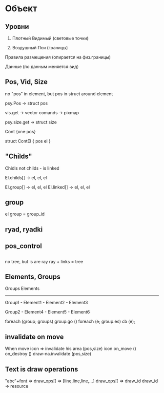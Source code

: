 # Объект

## Уровни

1. Плотный
Видимый (световые точки)

2. Воздушный
Пси (границы)

Правила размещения (опирается на физ.границы)

Данные (по данным меняется вид)


## Pos, Vid, Size

no "pos" in element, but pos in struct around element

psy.Pos -> struct pos

vis.get -> vector comands -> pixmap

psy.size.get -> struct size

Cont {one pos}

struct
ContEl {
    pos
    el
}

## "Childs"

Chidls not childs - is linked

El.childs[] -> el, el, el

El.group[] -> el, el, el
El.linked[] -> el, el, el


## group
el
  group = group_id


## ryad, ryadki


## pos_control


##
no tree, but is are ray
ray + links = tree


## Elements, Groups
Groups   Elements
------   --------
Group1 - Element1
       - Element2
       - Element3 

Group2 - Element4
       - Element5
       - Element6 

foreach (group; groups)
  group.go ()
    foreach (e; group.es)
      cb (e);    
  

## invalidate on move
When move icon => invalidate his area (pos,size)
icon
  on_move ()
  on_destroy ()
    draw-na.invalidate (pos,size)

## Text is draw operations
"abc"+font => draw_ops[] => [line,line,line,...]
draw_ops[] => draw_id
draw_id => resource
